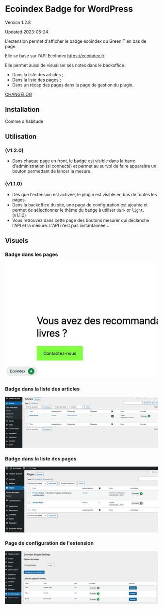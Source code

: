 # Ecoindex Badge for WordPress

Version 1.2.8

Updated 2023-05-24

L'extension permet d'afficher le badge écoindex du GreenIT en bas de page.

Elle se base sur l'API EcoIndex https://ecoindex.fr.

Elle permet aussi de visualiser ses notes dans le backoffice :

- Dans la liste des articles ;
- Dans la liste des pages ;
- Dans un récap des pages dans la page de gestion du plugin.

[CHANGELOG](./CHANGELOG.md)

## Installation

Comme d'habitude

## Utilisation

### (v1.2.0)

- Dans chaque page en front, le badge est visible dans la barre d'administration (si connecté) et permet au survol de faire apparaitre un bouton permettant de lancer la mesure.

### (v1.1.0)

- Dès que l'extension est activée, le plugin est visible en bas de toutes les pages.
- Dans la backoffice du site, une page de configuration est ajoutée et permet de sélectionner le thème du badge à utiliser `dark` or `light`. (v1.1.0)
- Vous retrouvez dans cette page des boutons mesurer qui déclanche l'API et la mesure. L'API n'est pas instantannée...

## Visuels

### Badge dans les pages

![Badge dans les pages](./assets/screenshot-1.png)

### Badge dans la liste des articles

![Badge dans la liste des articles](./assets/screenshot-2.png)

### Badge dans la liste des pages

![Badge dans la liste des pages](./assets/screenshot-3.png)

### Page de configuration de l'extension

![Page de configuration de l'extension](./assets/screenshot-4.png)
